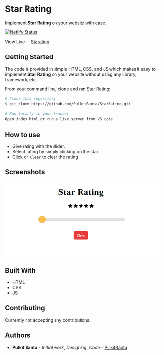 # Star Rating
Implement **Star Rating** on your website with ease.

[![Netlify Status](https://api.netlify.com/api/v1/badges/e651ce99-4238-4094-9a8b-cbc3255ff8f1/deploy-status)](https://app.netlify.com/sites/starating/deploys)

View Live -- [Starating](starating.netlify.com)

## Getting Started

The code is provided in simple HTML, CSS, and JS which makes it easy to implement **Star Rating** on your website without using any library, framework, etc.

From your command line, clone and run Star Rating:

```bash
# Clone this repository
$ git clone https://github.com/PulkitBanta/StarRating.git

# Run locally in your browser
Open index.html or run a live server from VS code
```

## How to use

* Give rating with the slider.
* Select rating by simply clicking on the star.
* Click on `Clear` to clear the rating

## Screenshots

![Rating](screenshots/main.png "Rating")

## Built With

* HTML
* CSS
* JS

## Contributing

Currently not accepting any contributions.

## Authors

* **Pulkit Banta** - *Initial work*, *Designing*, *Code* - [PulkitBanta](https://github.com/PulkitBanta/)